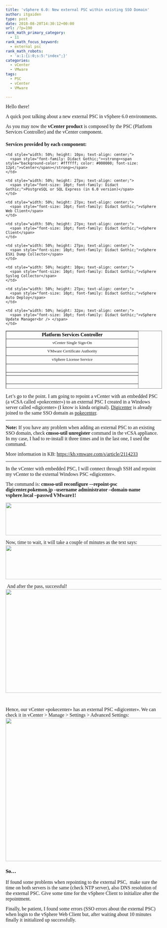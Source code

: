 ```yaml
---
title: 'vSphere 6.0: New external PSC within existing SSO Domain'
author: itgaiden
type: post
date: 2018-08-20T14:30:12+00:00
url: /?p=190
rank_math_primary_category:
  - 11
rank_math_focus_keyword:
  - external psc
rank_math_robots:
  - 'a:1:{i:0;s:5:"index";}'
categories:
  - vCenter
  - VMware
tags:
  - PSC
  - vCenter
  - VMware

---
```

<span style="font-size: 16px; font-family: Didact Gothic;">Hello there!</span>

<span style="font-size: 16px; font-family: Didact Gothic;">A quick post talking about a new external PSC in vSphere 6.0 environments.</span>

<span style="font-size: 16px; font-family: Didact Gothic;">As you may now the <strong>vCenter product</strong> is composed by the PSC (Platform Services Controller) and the vCenter component.</span>

### <span style="font-size: 16px; font-family: Didact Gothic;">Services provided by each component:</span>

<table style="height: 187px; width: 100.458%; border-collapse: collapse; border-style: solid;" border="1">
  <tr style="height: 10px;">
    <td style="width: 50%; height: 10px; text-align: center;">
      <span style="font-family: Didact Gothic;"><strong><span style="background-color: #ffffff; color: #000000; font-size: 12pt;">Platform Services Controller</span></strong></span>
    </td>
    
    <td style="width: 50%; height: 10px; text-align: center;">
      <span style="font-family: Didact Gothic;"><strong><span style="background-color: #ffffff; color: #000000; font-size: 12pt;">vCenter</span></strong></span>
    </td>
  </tr>
  
  <tr style="height: 27px;">
    <td style="width: 50%; height: 27px; text-align: center;">
      <span style="font-size: 10pt; font-family: Didact Gothic;">vCenter Single Sign-On</span>
    </td>
    
    <td style="width: 50%; height: 27px; text-align: center;">
      <span style="font-size: 10pt; font-family: Didact Gothic;">PostgreSQL or SQL Express (in 6.0 version)</span>
    </td>
  </tr>
  
  <tr style="height: 27px;">
    <td style="width: 50%; height: 27px; text-align: center;">
      <span style="font-size: 10pt; font-family: Didact Gothic;">VMware Certificate Authority</span>
    </td>
    
    <td style="width: 50%; height: 27px; text-align: center;">
      <span style="font-size: 10pt; font-family: Didact Gothic;">vSphere Web Client</span>
    </td>
  </tr>
  
  <tr style="height: 27px;">
    <td style="width: 50%; height: 27px; text-align: center;">
      <span style="font-size: 10pt; font-family: Didact Gothic;">vSphere License Service</span>
    </td>
    
    <td style="width: 50%; height: 27px; text-align: center;">
      <span style="font-size: 10pt; font-family: Didact Gothic;">vSphere Client</span>
    </td>
  </tr>
  
  <tr style="height: 27px;">
    <td style="width: 50%; height: 27px; text-align: center;">
    </td>
    
    <td style="width: 50%; height: 27px; text-align: center;">
      <span style="font-size: 10pt; font-family: Didact Gothic;">vSphere ESXi Dump Collector</span>
    </td>
  </tr>
  
  <tr style="height: 10px;">
    <td style="width: 50%; height: 10px; text-align: center;">
    </td>
    
    <td style="width: 50%; height: 10px; text-align: center;">
      <span style="font-size: 10pt; font-family: Didact Gothic;">vSphere Syslog Collector</span>
    </td>
  </tr>
  
  <tr style="height: 27px;">
    <td style="width: 50%; height: 27px; text-align: center;">
    </td>
    
    <td style="width: 50%; height: 27px; text-align: center;">
      <span style="font-size: 10pt; font-family: Didact Gothic;">vSphere Auto Deploy</span>
    </td>
  </tr>
  
  <tr style="height: 32px;">
    <td style="width: 50%; height: 32px; text-align: center;">
    </td>
    
    <td style="width: 50%; height: 32px; text-align: center;">
      <span style="font-size: 10pt; font-family: Didact Gothic;">vSphere Update Manager<br /> </span>
    </td>
  </tr>
</table>

<p style="text-align: left;">
  <span style="font-size: 16px; font-family: Didact Gothic;">Let&#8217;s go to the point. I am going to repoint a vCenter with an embedded PSC (a vCSA called «pokecenter») to an external PSC I created in a Windows server called «digicenter» (I know is kinda original). <span style="text-decoration: underline;">Digicenter</span> is already joined to the same SSO domain as <span style="text-decoration: underline;">pokecenter</span>.<br /> </span>
</p>

* * *

<span style="font-family: Didact Gothic; font-size: 16px;"><strong>Note:</strong> If you have any problem when adding an external PSC to an existing SSO domain, check <strong>cmsso-util unregister </strong>command in the vCSA appliance. In my case, I had to re-install it three times and in the last one, I used the command. </span>

<span style="font-size: 16px; font-family: Didact Gothic;">More information in KB: <a href="https://kb.vmware.com/s/article/2114233">https://kb.vmware.com/s/article/2114233</a></span>

* * *

<span style="font-size: 16px; font-family: Didact Gothic;">In the vCenter with embedded PSC, I will connect through SSH and repoint my vCenter to the external Windows PSC «digicenter».</span>

<span style="font-size: 16px; font-family: Didact Gothic;">The command is: <strong>cmsso-util reconfigure –-repoint-psc digicenter.pokemon.jp &#8211;username administrator &#8211;domain-name vsphere</strong>.<strong>local &#8211;passwd VMware1!</strong></span>

<span style="font-family: Didact Gothic;"><img loading="lazy" class="alignnone size-full wp-image-197 alignleft" src="http://wp.docker.localhost:8000/wp-content/uploads/2018/08/cmsso_beforelaunch.png" alt="" width="803" height="106" srcset="http://wp.docker.localhost:8000/wp-content/uploads/2018/08/cmsso_beforelaunch.png 803w, http://wp.docker.localhost:8000/wp-content/uploads/2018/08/cmsso_beforelaunch-300x40.png 300w, http://wp.docker.localhost:8000/wp-content/uploads/2018/08/cmsso_beforelaunch-768x101.png 768w" sizes="(max-width: 803px) 100vw, 803px" /></span>

<p style="text-align: left;">
  <span style="font-family: Didact Gothic;"><span style="font-size: 12pt;">Now, ti<span style="font-size: 16px;">me to wait, it will take a couple of minutes as the text says:</span></span><span style="font-size: 16px;"><img loading="lazy" class="size-full wp-image-196 alignleft" src="http://wp.docker.localhost:8000/wp-content/uploads/2018/08/repointingpsc_2.png" alt="" width="796" height="110" srcset="http://wp.docker.localhost:8000/wp-content/uploads/2018/08/repointingpsc_2.png 796w, http://wp.docker.localhost:8000/wp-content/uploads/2018/08/repointingpsc_2-300x41.png 300w, http://wp.docker.localhost:8000/wp-content/uploads/2018/08/repointingpsc_2-768x106.png 768w" sizes="(max-width: 796px) 100vw, 796px" /></span></span>
</p>

<span style="font-family: Didact Gothic; font-size: 16px;"> And after the pass, successful!<img loading="lazy" class="size-full wp-image-199 aligncenter" src="http://wp.docker.localhost:8000/wp-content/uploads/2018/08/repointingpscSUCCESS_3.png" alt="" width="792" height="335" srcset="http://wp.docker.localhost:8000/wp-content/uploads/2018/08/repointingpscSUCCESS_3.png 792w, http://wp.docker.localhost:8000/wp-content/uploads/2018/08/repointingpscSUCCESS_3-300x127.png 300w, http://wp.docker.localhost:8000/wp-content/uploads/2018/08/repointingpscSUCCESS_3-768x325.png 768w" sizes="(max-width: 792px) 100vw, 792px" /></span>

&nbsp;

<span style="font-family: Didact Gothic; font-size: 16px;">Hence, our vCenter «pokecenter» has an external PSC «digicenter». We can check it in vCenter > Manage > Settings > Advanced Settings:<img loading="lazy" class="alignnone size-full wp-image-198" src="http://wp.docker.localhost:8000/wp-content/uploads/2018/08/repoint_correct_4.png" alt="" width="984" height="463" srcset="http://wp.docker.localhost:8000/wp-content/uploads/2018/08/repoint_correct_4.png 984w, http://wp.docker.localhost:8000/wp-content/uploads/2018/08/repoint_correct_4-300x141.png 300w, http://wp.docker.localhost:8000/wp-content/uploads/2018/08/repoint_correct_4-768x361.png 768w" sizes="(max-width: 984px) 100vw, 984px" /></span>

### <span style="font-family: Didact Gothic; color: #000000;">So&#8230;</span>

<span style="font-family: Didact Gothic; font-size: 16px;">If found some problems when repointing to the external PSC,  make sure the time on both servers is the same (check NTP server), also DNS resolution of the external PSC. Give some time for the vSphere Client to initialize after the repointment.</span>

<span style="font-size: 16px; font-family: Didact Gothic;">Finally, be patient, I found some errors (SSO errors about the external PSC) when login to the vSphere Web Client but, after waiting about 10 minutes finally it initialized up successfully.</span>